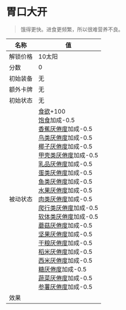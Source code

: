 # 胃口大开  
> 饿得更快。进食更频繁，所以很难营养不良。  
  
名称  |  值  
----  |  ----  
解锁价格  |  10太阳  
分数  |  0  
初始装备  |  无  
额外卡牌  |  无  
初始状态  |  无  
被动状态  |  [食欲](Appetite.md)+100<br>[饱食](Satiation.md)加成-0.5<br>[香蕉<nobr>厌倦度</nobr>](SaturationBananas.md)加成-0.5<br>[鸟类<nobr>厌倦度</nobr>](SaturationBird.md)加成-0.5<br>[椰子<nobr>厌倦度</nobr>](SaturationCoconuts.md)加成-0.5<br>[甲壳类<nobr>厌倦度</nobr>](SaturationCrustaceans.md)加成-0.5<br>[乳品<nobr>厌倦度</nobr>](SaturationDairy.md)加成-0.5<br>[蛋类<nobr>厌倦度</nobr>](SaturationEggs.md)加成-0.5<br>[鱼类<nobr>厌倦度</nobr>](SaturationFish.md)加成-0.5<br>[水果<nobr>厌倦度</nobr>](SaturationFruits.md)加成-0.5<br>[肉类<nobr>厌倦度</nobr>](SaturationMeat.md)加成-0.5<br>[爬行类厌倦度](SaturationReptile.md)加成-0.5<br>[软体类<nobr>厌倦度</nobr>](SaturationMollusks.md)加成-0.5<br>[蘑菇<nobr>厌倦度</nobr>](SaturationMushrooms.md)加成-0.5<br>[坚果<nobr>厌倦度</nobr>](SaturationNuts.md)加成-0.5<br>[干粮<nobr>厌倦度</nobr>](SaturationRations.md)加成-0.5<br>[稻米<nobr>厌倦度</nobr>](SaturationRice.md)加成-0.5<br>[西米<nobr>厌倦度</nobr>](SaturationSago.md)加成-0.5<br>[糖<nobr>厌倦度</nobr>](SaturationSugar.md)加成-0.5<br>[蔬菜<nobr>厌倦度</nobr>](SaturationVegetables.md)加成-0.5<br>[参薯<nobr>厌倦度</nobr>](SaturationYam.md)加成-0.5  
效果  |    
